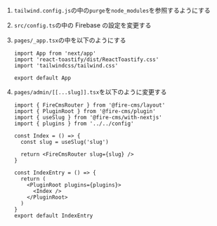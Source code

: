 1. `tailwind.config.js`の中の`purge`を`node_modules`を参照するようにする
2. `src/config.ts`の中の Firebase の設定を変更する
3. `pages/_app.tsx`の中を以下のようにする

   ```tsx
   import App from 'next/app'
   import 'react-toastify/dist/ReactToastify.css'
   import 'tailwindcss/tailwind.css'

   export default App
   ```

4. `pages/admin/[[...slug]].tsx`を以下のように変更する

   ```tsx
   import { FireCmsRouter } from '@fire-cms/layout'
   import { PluginRoot } from '@fire-cms/plugin'
   import { useSlug } from '@fire-cms/with-nextjs'
   import { plugins } from '../../config'

   const Index = () => {
     const slug = useSlug('slug')

     return <FireCmsRouter slug={slug} />
   }

   const IndexEntry = () => {
     return (
       <PluginRoot plugins={plugins}>
         <Index />
       </PluginRoot>
     )
   }
   export default IndexEntry
   ```
